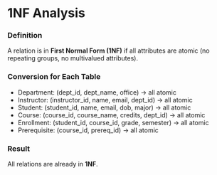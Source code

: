 # 1NF Analysis

### Definition
A relation is in **First Normal Form (1NF)** if all attributes are atomic (no repeating groups, no multivalued attributes).

### Conversion for Each Table
- Department: (dept_id, dept_name, office) → all atomic 
- Instructor: (instructor_id, name, email, dept_id) → all atomic
- Student: (student_id, name, email, dob, major) → all atomic 
- Course: (course_id, course_name, credits, dept_id) → all atomic 
- Enrollment: (student_id, course_id, grade, semester) → all atomic 
- Prerequisite: (course_id, prereq_id) → all atomic 

### Result
All relations are already in **1NF**.
